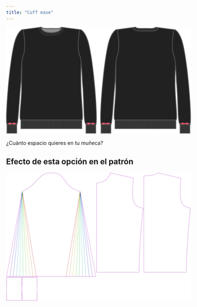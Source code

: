 ```yaml
---
title: "Cuff ease"
---
```


![Holgura de muñeca](cuffease.svg)

¿Cuánto espacio quieres en tu muñeca?

## Efecto de esta opción en el patrón

![Esta imagen muestra el efecto de esta opción superponiendo varias variantes que tienen un valor diferente para esta opción](sven_cuffease_sample.svg "Efecto de esta opción en el patrón")
